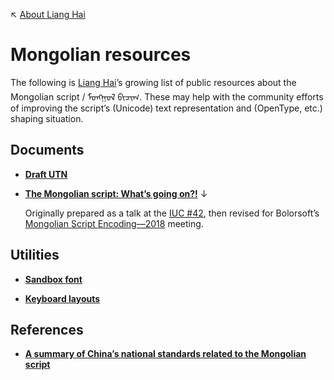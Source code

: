 ↖ [About Liang Hai](https://lianghai.github.io)

# Mongolian resources

The following is [Liang Hai](https://lianghai.github.io)’s growing list of public resources about the Mongolian script / ᠮᠣᠩᠭᠣᠯ ᠪᠢᠴᠢᠭ. These may help with the community efforts of improving the script’s (Unicode) text representation and (OpenType, etc.) shaping situation.

## Documents

- [**Draft UTN**](./draft-utn/)

- [**The Mongolian script: What’s going on?!**](./whats-going-on-r1.pdf) ↓

    Originally prepared as a talk at the [IUC #42](http://unicodeconference.org/presentations-42/), then revised for Bolorsoft’s [Mongolian Script Encoding—2018](https://bolorsoft.com/index.php?pageId=2&op=read&item=42) meeting.

## Utilities

- [**Sandbox font**](./sandbox-font/)

- [**Keyboard layouts**](./keyboard-layouts/)

## References

- [**A summary of China’s national standards related to the Mongolian script**](./national-standards/)
